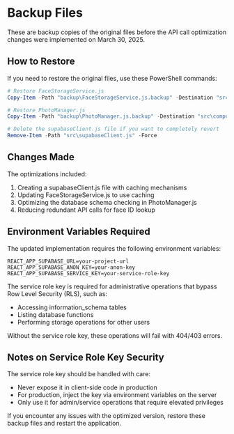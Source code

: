 # Backup Files

These are backup copies of the original files before the API call optimization changes were implemented on March 30, 2025.

## How to Restore

If you need to restore the original files, use these PowerShell commands:

```powershell
# Restore FaceStorageService.js
Copy-Item -Path "backup\FaceStorageService.js.backup" -Destination "src\services\FaceStorageService.js" -Force

# Restore PhotoManager.js
Copy-Item -Path "backup\PhotoManager.js.backup" -Destination "src\components\PhotoManager.js" -Force

# Delete the supabaseClient.js file if you want to completely revert
Remove-Item -Path "src\supabaseClient.js" -Force
```

## Changes Made

The optimizations included:
1. Creating a supabaseClient.js file with caching mechanisms
2. Updating FaceStorageService.js to use caching
3. Optimizing the database schema checking in PhotoManager.js
4. Reducing redundant API calls for face ID lookup

## Environment Variables Required

The updated implementation requires the following environment variables:

```
REACT_APP_SUPABASE_URL=your-project-url
REACT_APP_SUPABASE_ANON_KEY=your-anon-key
REACT_APP_SUPABASE_SERVICE_KEY=your-service-role-key
```

The service role key is required for administrative operations that bypass Row Level Security (RLS), such as:
- Accessing information_schema tables
- Listing database functions
- Performing storage operations for other users

Without the service role key, these operations will fail with 404/403 errors.

## Notes on Service Role Key Security

The service role key should be handled with care:
- Never expose it in client-side code in production
- For production, inject the key via environment variables on the server
- Only use it for admin/service operations that require elevated privileges

If you encounter any issues with the optimized version, restore these backup files and restart the application. 
